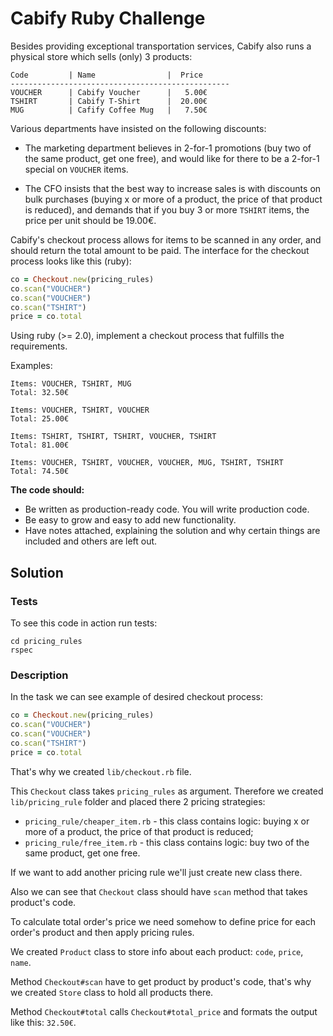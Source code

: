 # Cabify Ruby Challenge

Besides providing exceptional transportation services, Cabify also runs 
a physical store which sells (only) 3 products:

``` 
Code         | Name                |  Price
-------------------------------------------------
VOUCHER      | Cabify Voucher      |   5.00€
TSHIRT       | Cabify T-Shirt      |  20.00€
MUG          | Cafify Coffee Mug   |   7.50€
```

Various departments have insisted on the following discounts:

 * The marketing department believes in 2-for-1 promotions (buy two of the same product, get one free), and would like for there to be a 2-for-1 special on `VOUCHER` items.

 * The CFO insists that the best way to increase sales is with discounts on bulk purchases (buying x or more of a product, the price of that product is reduced), and demands that if you buy 3 or more `TSHIRT` items, the price per unit should be 19.00€.

Cabify's checkout process allows for items to be scanned in any order, and should return the total amount to be paid. The interface for the checkout process looks like this (ruby):

```ruby
co = Checkout.new(pricing_rules)
co.scan("VOUCHER")
co.scan("VOUCHER")
co.scan("TSHIRT")
price = co.total
```

Using ruby (>= 2.0), implement a checkout process that fulfills the requirements.

Examples:

```
Items: VOUCHER, TSHIRT, MUG
Total: 32.50€

Items: VOUCHER, TSHIRT, VOUCHER
Total: 25.00€

Items: TSHIRT, TSHIRT, TSHIRT, VOUCHER, TSHIRT
Total: 81.00€

Items: VOUCHER, TSHIRT, VOUCHER, VOUCHER, MUG, TSHIRT, TSHIRT
Total: 74.50€
```

**The code should:**
- Be written as production-ready code. You will write production code.
- Be easy to grow and easy to add new functionality.
- Have notes attached, explaining the solution and why certain things are included and others are left out.

## Solution

### Tests

To see this code in action run tests:

```
cd pricing_rules
rspec
```

### Description

In the task we can see example of desired checkout process:

```ruby
co = Checkout.new(pricing_rules)
co.scan("VOUCHER")
co.scan("VOUCHER")
co.scan("TSHIRT")
price = co.total
```

That's why we created `lib/checkout.rb` file. 

This `Checkout` class takes `pricing_rules` as argument. Therefore we created `lib/pricing_rule` folder and placed there 2 pricing strategies:

- `pricing_rule/cheaper_item.rb` - this class contains logic: buying x or more of a product, the price of that product is reduced;
- `pricing_rule/free_item.rb` - this class contains logic: buy two of the same product, get one free.

If we want to add another pricing rule we'll just create new class there.

Also we can see that `Checkout` class should have `scan` method that takes product's code. 

To calculate total order's price we need somehow to define price for each order's product and then apply pricing rules.

We created `Product` class to store info about each product: `code`, `price`, `name`.

Method `Checkout#scan` have to get product by product's code, that's why we created `Store` class to hold all products there.

Method `Checkout#total` calls `Checkout#total_price` and formats the output like this: `32.50€`. 
